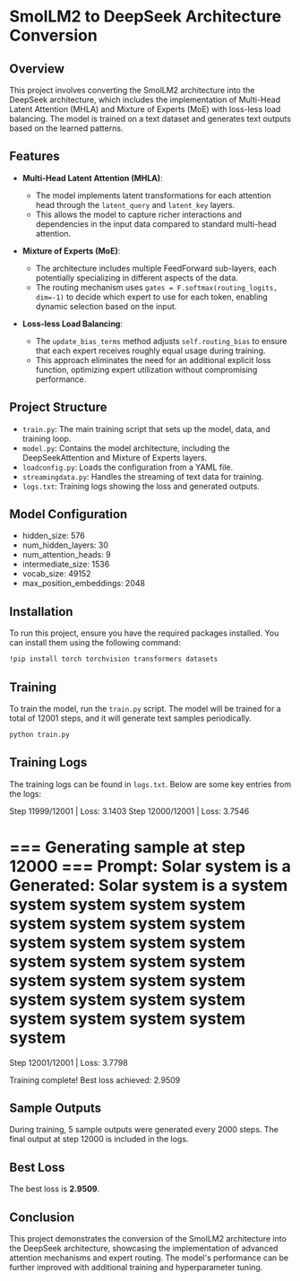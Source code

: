 # SmolLM2 to DeepSeek Architecture Conversion

## Overview
This project involves converting the SmolLM2 architecture into the DeepSeek architecture, which includes the implementation of Multi-Head Latent Attention (MHLA) and Mixture of Experts (MoE) with loss-less load balancing. The model is trained on a text dataset and generates text outputs based on the learned patterns.

## Features
- **Multi-Head Latent Attention (MHLA)**: 
  - The model implements latent transformations for each attention head through the `latent_query` and `latent_key` layers. 
  - This allows the model to capture richer interactions and dependencies in the input data compared to standard multi-head attention.

- **Mixture of Experts (MoE)**: 
  - The architecture includes multiple FeedForward sub-layers, each potentially specializing in different aspects of the data.
  - The routing mechanism uses `gates = F.softmax(routing_logits, dim=-1)` to decide which expert to use for each token, enabling dynamic selection based on the input.

- **Loss-less Load Balancing**: 
  - The `update_bias_terms` method adjusts `self.routing_bias` to ensure that each expert receives roughly equal usage during training.
  - This approach eliminates the need for an additional explicit loss function, optimizing expert utilization without compromising performance.

## Project Structure
- `train.py`: The main training script that sets up the model, data, and training loop.
- `model.py`: Contains the model architecture, including the DeepSeekAttention and Mixture of Experts layers.
- `loadconfig.py`: Loads the configuration from a YAML file.
- `streamingdata.py`: Handles the streaming of text data for training.
- `logs.txt`: Training logs showing the loss and generated outputs.

## Model Configuration
- hidden_size: 576
- num_hidden_layers: 30
- num_attention_heads: 9
- intermediate_size: 1536
- vocab_size: 49152
- max_position_embeddings: 2048

## Installation
To run this project, ensure you have the required packages installed. You can install them using the following command:

```bash
!pip install torch torchvision transformers datasets
```

## Training
To train the model, run the `train.py` script. The model will be trained for a total of 12001 steps, and it will generate text samples periodically.

```bash
python train.py
```

## Training Logs
The training logs can be found in `logs.txt`. Below are some key entries from the logs:

Step 11999/12001 | Loss: 3.1403
Step 12000/12001 | Loss: 3.7546

=== Generating sample at step 12000 ===
Prompt: Solar system is a
Generated: Solar system is a system system system system system system system system system system system system system system system system system system system system system system system system system system system system system system
==================================================
Step 12001/12001 | Loss: 3.7798

Training complete!
Best loss achieved: 2.9509

## Sample Outputs
During training, 5 sample outputs were generated every 2000 steps. The final output at step 12000 is included in the logs.

## Best Loss
The best loss is **2.9509**.

## Conclusion
This project demonstrates the conversion of the SmolLM2 architecture into the DeepSeek architecture, showcasing the implementation of advanced attention mechanisms and expert routing. The model's performance can be further improved with additional training and hyperparameter tuning.




